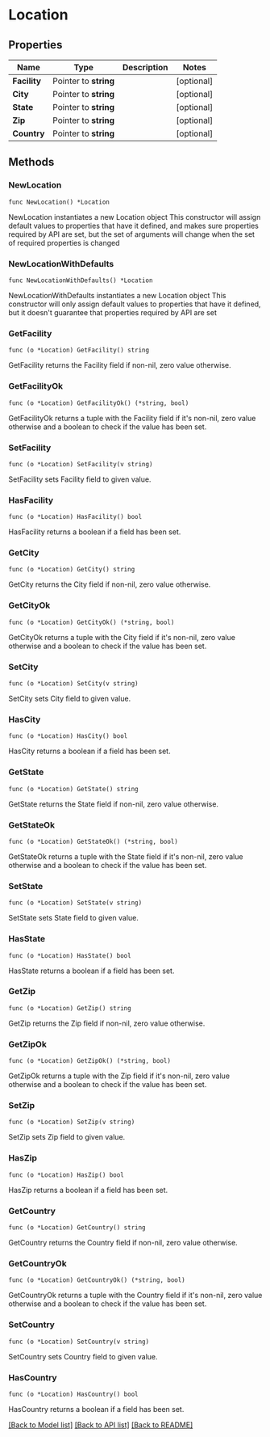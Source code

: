 # Location

## Properties

Name | Type | Description | Notes
------------ | ------------- | ------------- | -------------
**Facility** | Pointer to **string** |  | [optional] 
**City** | Pointer to **string** |  | [optional] 
**State** | Pointer to **string** |  | [optional] 
**Zip** | Pointer to **string** |  | [optional] 
**Country** | Pointer to **string** |  | [optional] 

## Methods

### NewLocation

`func NewLocation() *Location`

NewLocation instantiates a new Location object
This constructor will assign default values to properties that have it defined,
and makes sure properties required by API are set, but the set of arguments
will change when the set of required properties is changed

### NewLocationWithDefaults

`func NewLocationWithDefaults() *Location`

NewLocationWithDefaults instantiates a new Location object
This constructor will only assign default values to properties that have it defined,
but it doesn't guarantee that properties required by API are set

### GetFacility

`func (o *Location) GetFacility() string`

GetFacility returns the Facility field if non-nil, zero value otherwise.

### GetFacilityOk

`func (o *Location) GetFacilityOk() (*string, bool)`

GetFacilityOk returns a tuple with the Facility field if it's non-nil, zero value otherwise
and a boolean to check if the value has been set.

### SetFacility

`func (o *Location) SetFacility(v string)`

SetFacility sets Facility field to given value.

### HasFacility

`func (o *Location) HasFacility() bool`

HasFacility returns a boolean if a field has been set.

### GetCity

`func (o *Location) GetCity() string`

GetCity returns the City field if non-nil, zero value otherwise.

### GetCityOk

`func (o *Location) GetCityOk() (*string, bool)`

GetCityOk returns a tuple with the City field if it's non-nil, zero value otherwise
and a boolean to check if the value has been set.

### SetCity

`func (o *Location) SetCity(v string)`

SetCity sets City field to given value.

### HasCity

`func (o *Location) HasCity() bool`

HasCity returns a boolean if a field has been set.

### GetState

`func (o *Location) GetState() string`

GetState returns the State field if non-nil, zero value otherwise.

### GetStateOk

`func (o *Location) GetStateOk() (*string, bool)`

GetStateOk returns a tuple with the State field if it's non-nil, zero value otherwise
and a boolean to check if the value has been set.

### SetState

`func (o *Location) SetState(v string)`

SetState sets State field to given value.

### HasState

`func (o *Location) HasState() bool`

HasState returns a boolean if a field has been set.

### GetZip

`func (o *Location) GetZip() string`

GetZip returns the Zip field if non-nil, zero value otherwise.

### GetZipOk

`func (o *Location) GetZipOk() (*string, bool)`

GetZipOk returns a tuple with the Zip field if it's non-nil, zero value otherwise
and a boolean to check if the value has been set.

### SetZip

`func (o *Location) SetZip(v string)`

SetZip sets Zip field to given value.

### HasZip

`func (o *Location) HasZip() bool`

HasZip returns a boolean if a field has been set.

### GetCountry

`func (o *Location) GetCountry() string`

GetCountry returns the Country field if non-nil, zero value otherwise.

### GetCountryOk

`func (o *Location) GetCountryOk() (*string, bool)`

GetCountryOk returns a tuple with the Country field if it's non-nil, zero value otherwise
and a boolean to check if the value has been set.

### SetCountry

`func (o *Location) SetCountry(v string)`

SetCountry sets Country field to given value.

### HasCountry

`func (o *Location) HasCountry() bool`

HasCountry returns a boolean if a field has been set.


[[Back to Model list]](../README.md#documentation-for-models) [[Back to API list]](../README.md#documentation-for-api-endpoints) [[Back to README]](../README.md)


